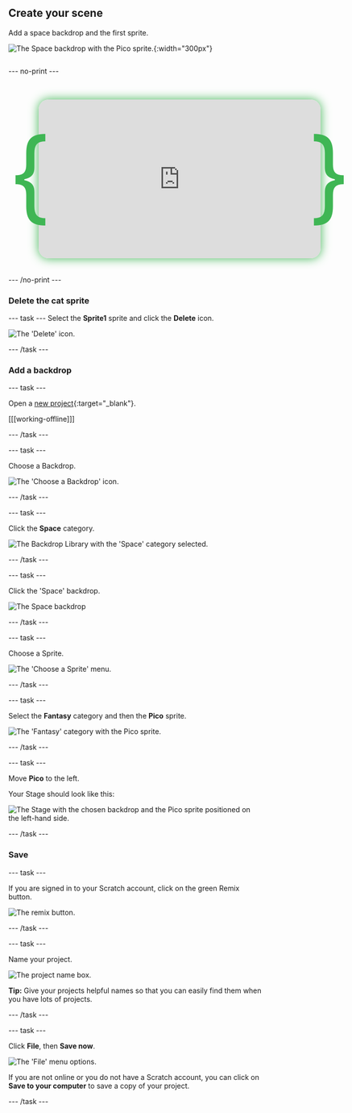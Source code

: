 ## Create your scene

<div style="display: flex; flex-wrap: wrap">
<div style="flex-basis: 200px; flex-grow: 1; margin-right: 15px;">
Add a space backdrop and the first sprite.
</div>
<div>

![The Space backdrop with the Pico sprite.](images/backdrop-step.png){:width="300px"}

</div>
</div>

--- no-print ---

<div style="position: relative; display: inline-block; padding: 20px 60px;">
  <!-- Left brace -->
  <span style="
    position: absolute;
    left: 0;
    top: 0;
    bottom: 0;
    display: flex;
    align-items: center;
    font-size: 200px;
    color: #3fb654;
    line-height: 1;
  ">{</span>

  <!-- Right brace -->
  <span style="
    position: absolute;
    right: 0;
    top: 0;
    bottom: 0;
    display: flex;
    align-items: center;
    font-size: 200px;
    color: #3fb654;
    line-height: 1;
  ">}</span>

  <!-- Video -->
  <iframe 
    width="560" 
    height="315" 
    src="https://www.youtube.com/embed/GaoChS1fG3o?rel=0&cc_load_policy=1" 
    allowfullscreen 
    style="
      border-radius: 20px;
      box-shadow: 0 0 20px #3fb654;
      border: none;">
  </iframe>
</div>

--- /no-print ---

### Delete the cat sprite

--- task ---
Select the **Sprite1** sprite and click the **Delete** icon.

![The 'Delete' icon.](images/delete-sprite.png)

--- /task ---

### Add a backdrop

--- task ---

Open a [new project](https://scratch.mit.edu/projects/582213331/editor){:target="_blank"}.

[[[working-offline]]]

--- /task ---

--- task ---

Choose a Backdrop.

![The 'Choose a Backdrop' icon.](images/choose_a_backdrop.png)

--- /task ---

--- task ---

Click the **Space** category.

![The Backdrop Library with the 'Space' category selected.](images/space-backdrops.png)

--- /task ---

--- task ---

Click the 'Space' backdrop.

![The Space backdrop](images/space_backdrop.png)

--- /task ---

--- task ---

Choose a Sprite.

![The 'Choose a Sprite' menu.](images/menu_choose_sprite.png)

--- /task ---

--- task ---

Select the **Fantasy** category and then the **Pico** sprite.

![The 'Fantasy' category with the Pico sprite.](images/fantasy-pico.png)

--- /task ---

--- task ---

Move **Pico** to the left. 

Your Stage should look like this:

![The Stage with the chosen backdrop and the Pico sprite positioned on the left-hand side.](images/pico-on-stage.png)

--- /task ---

### Save

--- task ---

If you are signed in to your Scratch account, click on the green Remix button.

![The remix button.](images/remix-button.png)

--- /task ---

--- task ---

Name your project.

![The project name box.](images/project-name.png)

**Tip:** Give your projects helpful names so that you can easily find them when you have lots of projects. 

--- /task ---

--- task ---

Click **File**, then **Save now**.

![The 'File' menu options.](images/file-menu.png)

If you are not online or you do not have a Scratch account, you can click on **Save to your computer** to save a copy of your project.

--- /task ---
